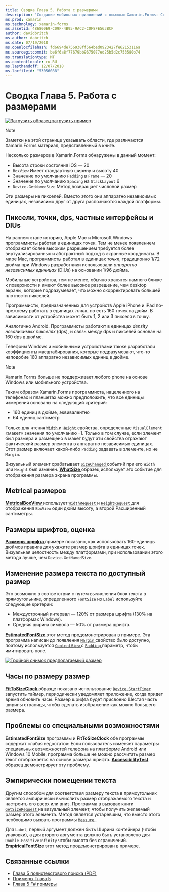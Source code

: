 ```yaml
---
title: Сводка Глава 5. Работа с размерами
description: 'Создание мобильных приложений с помощью Xamarin.Forms: Сводка Глава 5. Работа с размерами'
ms.prod: xamarin
ms.technology: xamarin-forms
ms.assetid: 486800E9-C09F-4B95-9AC2-C0F8FE563BCF
author: davidbritch
ms.author: dabritch
ms.date: 07/19/2018
ms.openlocfilehash: fd6694de756938ff564bed0923427fe62153116a
ms.sourcegitcommit: be6f6a8f77679bb9675077ed25b5d2c753580b74
ms.translationtype: MT
ms.contentlocale: ru-RU
ms.lasthandoff: 12/07/2018
ms.locfileid: "53056088"
---
```

# <a name="summary-of-chapter-5-dealing-with-sizes"></a>Сводка Глава 5. Работа с размерами

[![Загрузить образец](~/media/shared/download.png) загрузить пример](https://github.com/xamarin/xamarin-forms-book-samples/tree/master/Chapter05)

> [!NOTE]
> Заметки на этой странице указывать области, где различаются Xamarin.Forms материал, представленный в книге.

Несколько размеров в Xamarin.Forms обнаружены в данный момент:

- Высота строки состояния iOS — 20
- `BoxView` Имеет стандартную ширину и высоту 40
- Значение по умолчанию `Padding` в `Frame` — 20
- Значение по умолчанию `Spacing` на `StackLayout` 6
- `Device.GetNamedSize` Метод возвращает числовой размер

Эти размеры не пикселей. Вместо этого они аппаратно независимых единицах, независимо друг от друга распознаются каждой платформы.

## <a name="pixels-points-dps-dips-and-dius"></a>Пиксели, точки, dps, частные интерфейсы и DIUs

На раннем этапе историю, Apple Mac и Microsoft Windows программисты работал в единицах точек. Тем не менее появлением отображает более высоким разрешением требуется более виртуализированных и абстрактный подход в экранные координаты. В мире Mac, программисты работал в единицах *точки*, традиционно 1/72 дюйма при Windows разработчики использовали *аппаратно независимых единицах* (DIUs) на основании 1/96 дюйма.

Мобильные устройства, тем не менее, обычно хранятся намного ближе к поверхности и имеют более высокое разрешение, чем desktop экраны, которые подразумевает, что можно скорректировать большей плотности пикселей.

Программисты, предназначенных для устройств Apple iPhone и iPad по-прежнему работать в единицах *точек*, но есть 160 точек на дюйм. В зависимости от устройства может быть 1, 2 или 3 пикселя в точку.

Аналогично Android. Программисты работают в единицах *density независимых пикселях* (dps), и связь между dps и пикселей основан на 160 dps в дюйме.

Телефоны Windows и мобильными устройствами также разработали коэффициенты масштабирования, которые подразумевают, что-то наподобие 160 аппаратно независимых единиц в дюйме.

> [!NOTE]
> Xamarin.Forms больше не поддерживает любого phone на основе Windows или мобильного устройства.

Таким образом Xamarin.Forms программиста, нацеленного на телефонах и планшетах можно предположить, что все единицы измерения основаны на следующий критерий:

- 160 единиц в дюйме, эквивалентно
- 64 единиц сантиметр

Только для чтения [ `Width` ](xref:Xamarin.Forms.VisualElement.Width) и [ `Height` ](xref:Xamarin.Forms.VisualElement.Height) свойства, определенные `VisualElement` «макет» значения по умолчанию &ndash;1. Только в том случае, если элемент был размера и размещено в макет будут эти свойства отражают фактический размер элемента в аппаратно независимых единицах. Этот размер включает какой-либо `Padding` задавать в элементе, но не `Margin`.

Визуальный элемент срабатывает [ `SizeChanged` ](xref:Xamarin.Forms.VisualElement.SizeChanged) событий при его `Width` или `Height` был изменен. [ **WhatSize** ](https://github.com/xamarin/xamarin-forms-book-samples/tree/master/Chapter05/WhatSize) образец использует это событие для отображения размера экрана программы.

## <a name="metrical-sizes"></a>Metrical размеров

[ **MetricalBoxView** ](https://github.com/xamarin/xamarin-forms-book-samples/tree/master/Chapter05/MetricalBoxView) использует [ `WidthRequest` ](xref:Xamarin.Forms.VisualElement.WidthRequest) и [ `HeightRequest` ](xref:Xamarin.Forms.VisualElement.HeightRequest) для отображения `BoxView` один дюйм высоту, а второй Расширенный сантиметры.

## <a name="estimated-font-sizes"></a>Размеры шрифтов, оценка

[ **Размеры шрифта** ](https://github.com/xamarin/xamarin-forms-book-samples/tree/master/Chapter05/FontSizes) примере показано, как использовать 160-единицы дюймов правила для укажите размер шрифта в единицах точек. Визуальная целостность между платформами, при использовании этого метода лучше, чем `Device.GetNamedSize`.

## <a name="fitting-text-to-available-size"></a>Изменение размера текста по доступный размер

Это возможно в соответствии с путем вычисления блок текста в прямоугольнике, определенного `FontSize` из `Label` используйте следующие критерии:

- Междустрочный интервал — 120% от размера шрифта (130% на платформах Windows).
- Средняя ширина символа — 50% от размера шрифта.

[ **EstimatedFontSize** ](https://github.com/xamarin/xamarin-forms-book-samples/tree/master/Chapter05/EstimatedFontSize) этот метод продемонстрирован в примере. Эта программа написан до появления [ `Margin` ](xref:Xamarin.Forms.View.Margin) свойство было доступно, поэтому используется [ `ContentView` ](xref:Xamarin.Forms.ContentView) с [ `Padding` ](xref:Xamarin.Forms.Layout.Padding) параметр, чтобы имитировать поле.

[![Тройной снимок предполагаемый размер](images/ch05fg07-small.png "текста по размеру доступный размер")](images/ch05fg07-large.png#lightbox "доступный размер по размеру текста")

## <a name="a-fit-to-size-clock"></a>Часы по размеру размер

[ **FitToSizeClock** ](https://github.com/xamarin/xamarin-forms-book-samples/tree/master/Chapter05/FitToSizeClock) образце показано использование [ `Device.StartTimer` ](xref:Xamarin.Forms.Device.StartTimer(System.TimeSpan,System.Func{System.Boolean})) запустить таймер, периодически уведомляет приложение, когда придет время обновить часы. Размер шрифта будет присвоено Шестая часть ширины страницы, чтобы сделать изображение как можно большего размера.

## <a name="accessibility-issues"></a>Проблемы со специальными возможностями

**EstimatedFontSize** программы и **FitToSizeClock** обе программы содержат слабая недостаток: Если пользователь изменяет параметры специальных возможностей телефона на платформе Android или Windows 10 Mobile, программа больше не можно рассчитать размер текст отображается на основе размера шрифта. [ **AccessibilityTest** ](https://github.com/xamarin/xamarin-forms-book-samples/tree/master/Chapter05/AccessibilityTest) образец демонстрирует эту проблему.

## <a name="empirically-fitting-text"></a>Эмпирически помещении текста

Другим способом для соответствия размеру текста в прямоугольник является эмпирически вычислить размер отображаемого текста и настроить его вверх или вниз. Программа в вызовах книги [ `GetSizeRequest` ](xref:Xamarin.Forms.VisualElement.GetSizeRequest(System.Double,System.Double)) на визуальный элемент, чтобы получить желаемый размер этого элемента. Метод является устаревшим, что вместо этого необходимо вызвать программы [ `Measure` ](xref:Xamarin.Forms.VisualElement.Measure(System.Double,System.Double,Xamarin.Forms.MeasureFlags)).

Для `Label`, первый аргумент должен быть Ширина контейнера (чтобы упаковки), а для второго аргумента должно быть установлено для `Double.PositiveInfinity` чтобы высота без ограничений. [ **EmpiricalFontSize** ](https://github.com/xamarin/xamarin-forms-book-samples/tree/master/Chapter05/EmpiricalFontSize) этот метод продемонстрирован в примере.



## <a name="related-links"></a>Связанные ссылки

- [Глава 5 полнотекстового поиска (PDF)](https://download.xamarin.com/developer/xamarin-forms-book/XamarinFormsBook-Ch05-Apr2016.pdf)
- [Примеры Глава 5](https://github.com/xamarin/xamarin-forms-book-samples/tree/master/Chapter05)
- [Глава 5 F# примеры](https://github.com/xamarin/xamarin-forms-book-samples/tree/master/Chapter05/FS)
